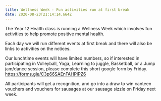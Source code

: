 ```yaml
---
title: Wellness Week - Fun activities run at first break
date: 2020-08-23T21:14:14.664Z
---
```

The Year 12 Health class is running a Wellness Week which involves fun activities to help promote positive mental health. 

Each day we will run different events at first break and there will also be links to activities on the notices. 

Our lunchtime events will have limited numbers, so if interested in participating in Volleyball, Yoga, Learning to juggle, Basketball, or a Jump jam/dance session, please complete this short google form by Friday. https://forms.gle/C3p66SAEnFAHPiPZ6 

All participants will get a recognition, and go into a draw to win canteen vouchers and vouchers for sausages at our sausage sizzle on Friday next week.